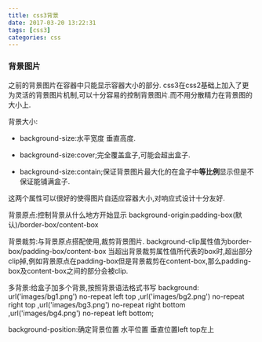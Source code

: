 ```yaml
---
title: css3背景
date: 2017-03-20 13:22:31
tags: [css3]
categories: css
---
```

### 背景图片
之前的背景图片在容器中只能显示容器大小的部分.
css3在css2基础上加入了更为灵活的背景图片机制,可以十分容易的控制背景图片.而不用分散精力在背景图的大小上.

背景大小:
* background-size:水平宽度 垂直高度.

* background-size:cover;完全覆盖盒子,可能会超出盒子.

* background-size:contain;保证背景图片最大化的在盒子中**等比例**显示但是不保证能铺满盒子.

<!-- more -->

这两个属性可以很好的使得图片自适应容器大小,对响应式设计十分友好.

背景原点:控制背景从什么地方开始显示
background-origin:padding-box(默认)/border-box/content-box

背景裁剪:与背景原点搭配使用,裁剪背景图片.
background-clip属性值为border-box/padding-box/content-box
当超出背景裁剪属性值所代表的box时,超出部分clip掉,例如背景原点在padding-box但是背景裁剪在content-box,那么padding-box及content-box之间的部分会被clip.

多背景:给盒子加多个背景,按照背景语法格式书写
		background: url('images/bg1.png') no-repeat left top
		,url('images/bg2.png') no-repeat right top
		,url('images/bg3.png') no-repeat right bottom
		,url('images/bg4.png') no-repeat left bottom;

background-position:确定背景位置 水平位置 垂直位置left top左上
